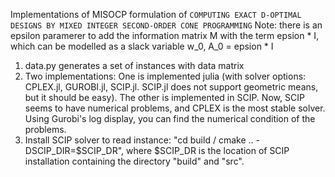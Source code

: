 Implementations of MISOCP formulation of `COMPUTING EXACT D-OPTIMAL DESIGNS BY MIXED INTEGER SECOND-ORDER CONE PROGRAMMING`
Note: there is an epsilon paramerer to add the information matrix M with the term epsion * I, which can be modelled as a slack variable w_0, A_0 = epsion * I

1. data.py generates a set of instances with data matrix
2. Two implementations: One is implemented julia (with solver options: CPLEX.jl, GUROBI.jl, SCIP.jl. SCIP.jl does not support geometric means, but it should be easy). The other is implemented in SCIP. Now, SCIP seems to have numerical problems, and CPLEX is the most stable solver. Using Gurobi's log display, you can find the numerical condition of the problems.
3. Install SCIP solver to read instance:  "cd build / cmake .. -DSCIP_DIR=$SCIP_DR", where $SCIP_DR is the location of SCIP installation containing the directory "build" and "src".
